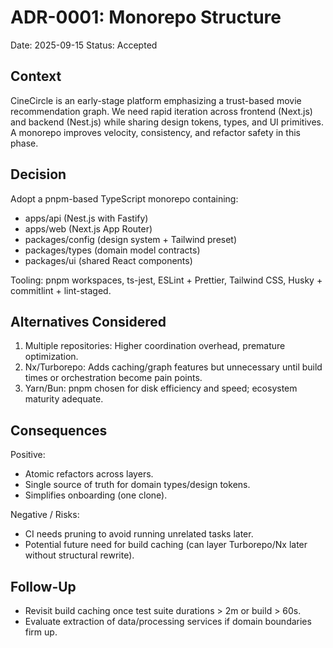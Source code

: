 # ADR-0001: Monorepo Structure

Date: 2025-09-15
Status: Accepted

## Context

CineCircle is an early-stage platform emphasizing a trust-based movie recommendation graph. We need rapid iteration across frontend (Next.js) and backend (Nest.js) while sharing design tokens, types, and UI primitives. A monorepo improves velocity, consistency, and refactor safety in this phase.

## Decision

Adopt a pnpm-based TypeScript monorepo containing:

- apps/api (Nest.js with Fastify)
- apps/web (Next.js App Router)
- packages/config (design system + Tailwind preset)
- packages/types (domain model contracts)
- packages/ui (shared React components)

Tooling: pnpm workspaces, ts-jest, ESLint + Prettier, Tailwind CSS, Husky + commitlint + lint-staged.

## Alternatives Considered

1. Multiple repositories: Higher coordination overhead, premature optimization.
2. Nx/Turborepo: Adds caching/graph features but unnecessary until build times or orchestration become pain points.
3. Yarn/Bun: pnpm chosen for disk efficiency and speed; ecosystem maturity adequate.

## Consequences

Positive:

- Atomic refactors across layers.
- Single source of truth for domain types/design tokens.
- Simplifies onboarding (one clone).

Negative / Risks:

- CI needs pruning to avoid running unrelated tasks later.
- Potential future need for build caching (can layer Turborepo/Nx later without structural rewrite).

## Follow-Up

- Revisit build caching once test suite durations > 2m or build > 60s.
- Evaluate extraction of data/processing services if domain boundaries firm up.

